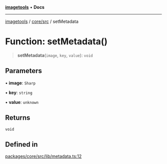 [**imagetools**](../../../README.md) • **Docs**

***

[imagetools](../../../modules.md) / [core/src](../README.md) / setMetadata

# Function: setMetadata()

> **setMetadata**(`image`, `key`, `value`): `void`

## Parameters

• **image**: `Sharp`

• **key**: `string`

• **value**: `unknown`

## Returns

`void`

## Defined in

[packages/core/src/lib/metadata.ts:12](https://github.com/JonasKruckenberg/imagetools/blob/b6421598cd4879d5c28755c1d558f8b5955cc5a1/packages/core/src/lib/metadata.ts#L12)
